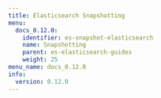 ```yaml
---
title: Elasticsearch Snapshotting
menu:
  docs_0.12.0:
    identifier: es-snapshot-elasticsearch
    name: Snapshotting
    parent: es-elasticsearch-guides
    weight: 25
menu_name: docs_0.12.0
info:
  version: 0.12.0
---
```


